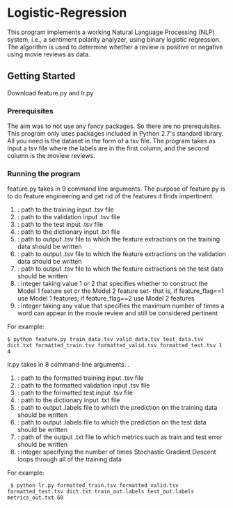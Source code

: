 # Logistic-Regression
This program  implements a working Natural Language Processing (NLP) system, i.e., a sentiment polarity analyzer, using binary logistic regression. The algorithm is used to determine whether a review is positive or negative using movie reviews as data.
## Getting Started

Download feature.py and lr.py

### Prerequisites

The aim was to not use any fancy packages. So there are no prerequisites. This program only uses packages included in Python 2.7's standard library. All you need is the dataset in the form of a tsv file. The program takes as input a tsv file where the labels are in the first column, and the second column is the moview reviews.

### Running the program

feature.py takes in 9 command line arguments. The purpose of feature.py is to do feature engineering and get rid of the features it finds impertinent.

1. <train input>: path to the training input .tsv file
2. <validation input>: path to the validation input .tsv file
3. <test input>: path to the test input .tsv file
4. <dict input>: path to the dictionary input .txt file
5. <formatted train out>: path to output .tsv file to which the feature extractions on the training data should be written
6. <formatted validation out>: path to output .tsv file to which the feature extractions on the validation data should be written
7. <formatted test out>: path to output .tsv file to which the feature extractions on the test data should be written
8. <feature flag>: integer taking value 1 or 2 that specifies whether to construct the Model 1 feature set or the Model 2 feature set- that is, if feature_flag==1 use Model 1 features; if feature_flag==2 use Model 2 features
9. <threshold>: integer taking any value that specifies the maximum number of times a word can appear in the movie review and still be considered pertinent
  
For example:

```
$ python feature.py train_data.tsv valid_data.tsv test_data.tsv dict.txt formatted_train.tsv formatted_valid.tsv formatted_test.tsv 1 4
```

lr.py takes in 8 command-line arguments: <formatted train input> <formatted validation input> <formatted test input> <dict input> <train out> <test out> <metrics out> <num epoch>.

1. <formatted train input>: path to the formatted training input .tsv file 
2. <formatted validation input>: path to the formatted validation input .tsv file 
3. <formatted test input>: path to the formatted test input .tsv file 
4. <dict input>: path to the dictionary input .txt file 
5. <train out>: path to output .labels file to which the prediction on the training data should be written 
6. <test out>: path to output .labels file to which the prediction on the test data should be written 
7. <metrics out>: path of the output .txt file to which metrics such as train and test error should be written 
8. <num epoch>: integer specifying the number of times Stochastic Gradient Descent loops through all of the training data
  
For example:

```
 $ python lr.py formatted_train.tsv formatted_valid.tsv formatted_test.tsv dict.txt train_out.labels test_out.labels metrics_out.txt 60
```

